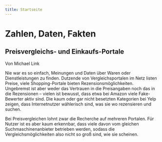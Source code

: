 ```yaml
---
title: Startseite
---
```



# Zahlen, Daten, Fakten
## Preisvergleichs- und Einkaufs-Portale
Von Michael Link

Nie war es so einfach, Meinungen und Daten über Waren oder Dienstleistungen zu finden. Dutzende von Vergleichsportalen im Netz listen Preise, viele Shopping-Portale bieten Rezensionsmöglichkeiten. Ungebremst ist aber weder das Vertrauen in die Preisangaben noch das in die Rezensionen – vielen ist bewusst, dass etwa bei Amazon viele Fake-Bewerter aktiv sind. Die kaum oder gar nicht besetzten Kategorien bei Yelp zeigen, dass Internetnutzer wählerisch sind, was sie wo rezensieren und suchen.

Bei Preisvergleichen lohnt zwar die Recherche auf mehreren Portalen. Für Nutzer ist es aber kaum erkennbar, dass viele davon vom gleichen Suchmaschinenanbieter betrieben werden, sodass die Vergleichsmöglichkeiten also nicht so groß sind, wie sie scheinen. 

